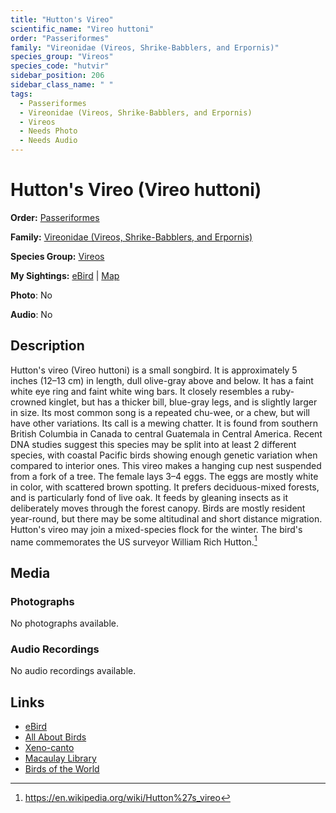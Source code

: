 ```yaml
---
title: "Hutton's Vireo"
scientific_name: "Vireo huttoni"
order: "Passeriformes"
family: "Vireonidae (Vireos, Shrike-Babblers, and Erpornis)"
species_group: "Vireos"
species_code: "hutvir"
sidebar_position: 206
sidebar_class_name: " "
tags: 
  - Passeriformes
  - Vireonidae (Vireos, Shrike-Babblers, and Erpornis)
  - Vireos
  - Needs Photo
  - Needs Audio
---
```


# Hutton's Vireo (Vireo huttoni)

**Order:** [Passeriformes](/tags/passeriformes)

**Family:** [Vireonidae (Vireos, Shrike-Babblers, and Erpornis)](/tags/vireonidae-vireos-shrike-babblers-and-erpornis)

**Species Group:** [Vireos](/tags/vireos)

**My Sightings:** [eBird](https://ebird.org/lifelist?r=world&time=life&spp=hutvir) | [Map](/map?species_code=hutvir)

**Photo**: No 

**Audio**: No

## Description
Hutton's vireo (Vireo huttoni) is a small  songbird. It is approximately 5 inches (12–13 cm) in length, dull olive-gray above and below. It has a faint white eye ring and faint white wing bars.  It closely resembles a ruby-crowned kinglet, but has a thicker bill, blue-gray legs, and is slightly larger in size.  Its most common song is a repeated chu-wee, or a chew, but will have other variations.  Its call is a mewing chatter.
It is found from southern British Columbia in Canada to central Guatemala in Central America.  Recent DNA studies suggest this species may be split into at least 2 different species, with coastal Pacific birds showing enough genetic variation when compared to interior ones.
This vireo makes a hanging cup nest suspended from a fork of a tree.  The female lays 3–4 eggs.  The eggs are mostly white in color, with scattered brown spotting.  It prefers deciduous-mixed forests, and is particularly fond of live oak. It feeds by gleaning insects as it deliberately moves through the forest canopy.
Birds are mostly resident year-round, but there may be some altitudinal and short distance migration. Hutton's vireo may join a mixed-species flock for the winter.
The bird's name commemorates the US surveyor William Rich Hutton.[^1]

[^1]: https://en.wikipedia.org/wiki/Hutton%27s_vireo

## Media
### Photographs
No photographs available.

### Audio Recordings
No audio recordings available.

## Links
* [eBird](https://ebird.org/species/hutvir) 
* [All About Birds](https://www.allaboutbirds.org/guide/hutvir) 
* [Xeno-canto](https://www.xeno-canto.org/species/vireo-huttoni) 
* [Macaulay Library](https://search.macaulaylibrary.org/catalog?taxonCode=hutvir&sort=rating_rank_desc)
* [Birds of the World](https://birdsoftheworld.org/bow/species/hutvir)
